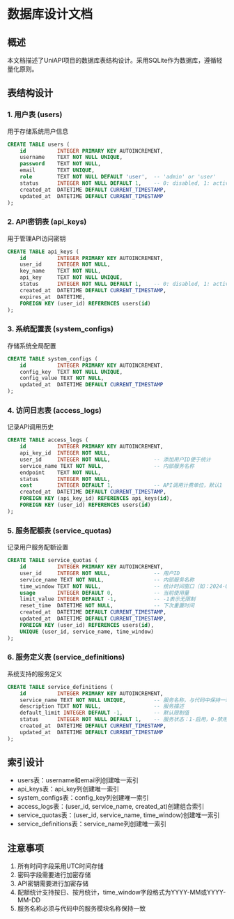 # 数据库设计文档

## 概述
本文档描述了UniAPI项目的数据库表结构设计。采用SQLite作为数据库，遵循轻量化原则。

## 表结构设计

### 1. 用户表 (users)
用于存储系统用户信息
```sql
CREATE TABLE users (
    id          INTEGER PRIMARY KEY AUTOINCREMENT,
    username    TEXT NOT NULL UNIQUE,
    password    TEXT NOT NULL,
    email       TEXT UNIQUE,
    role        TEXT NOT NULL DEFAULT 'user',  -- 'admin' or 'user'
    status      INTEGER NOT NULL DEFAULT 1,    -- 0: disabled, 1: active
    created_at  DATETIME DEFAULT CURRENT_TIMESTAMP,
    updated_at  DATETIME DEFAULT CURRENT_TIMESTAMP
);
```

### 2. API密钥表 (api_keys)
用于管理API访问密钥
```sql
CREATE TABLE api_keys (
    id          INTEGER PRIMARY KEY AUTOINCREMENT,
    user_id     INTEGER NOT NULL,
    key_name    TEXT NOT NULL,
    api_key     TEXT NOT NULL UNIQUE,
    status      INTEGER NOT NULL DEFAULT 1,    -- 0: disabled, 1: active
    created_at  DATETIME DEFAULT CURRENT_TIMESTAMP,
    expires_at  DATETIME,
    FOREIGN KEY (user_id) REFERENCES users(id)
);
```

### 3. 系统配置表 (system_configs)
存储系统全局配置
```sql
CREATE TABLE system_configs (
    id          INTEGER PRIMARY KEY AUTOINCREMENT,
    config_key  TEXT NOT NULL UNIQUE,
    config_value TEXT NOT NULL,
    updated_at  DATETIME DEFAULT CURRENT_TIMESTAMP
);
```

### 4. 访问日志表 (access_logs)
记录API调用历史
```sql
CREATE TABLE access_logs (
    id          INTEGER PRIMARY KEY AUTOINCREMENT,
    api_key_id  INTEGER NOT NULL,
    user_id     INTEGER NOT NULL,              -- 添加用户ID便于统计
    service_name TEXT NOT NULL,                -- 内部服务名称
    endpoint    TEXT NOT NULL,
    status      INTEGER NOT NULL,
    cost        INTEGER DEFAULT 1,             -- API调用计费单位，默认1
    created_at  DATETIME DEFAULT CURRENT_TIMESTAMP,
    FOREIGN KEY (api_key_id) REFERENCES api_keys(id),
    FOREIGN KEY (user_id) REFERENCES users(id)
);
```

### 5. 服务配额表 (service_quotas)
记录用户服务配额设置
```sql
CREATE TABLE service_quotas (
    id          INTEGER PRIMARY KEY AUTOINCREMENT,
    user_id     INTEGER NOT NULL,              -- 用户ID
    service_name TEXT NOT NULL,                -- 内部服务名称
    time_window TEXT NOT NULL,                 -- 统计时间窗口（如：2024-03或2024-03-15）
    usage       INTEGER DEFAULT 0,             -- 当前使用量
    limit_value INTEGER DEFAULT -1,            -- -1表示无限制
    reset_time  DATETIME NOT NULL,             -- 下次重置时间
    created_at  DATETIME DEFAULT CURRENT_TIMESTAMP,
    updated_at  DATETIME DEFAULT CURRENT_TIMESTAMP,
    FOREIGN KEY (user_id) REFERENCES users(id),
    UNIQUE (user_id, service_name, time_window)
);
```

### 6. 服务定义表 (service_definitions)
系统支持的服务定义
```sql
CREATE TABLE service_definitions (
    id          INTEGER PRIMARY KEY AUTOINCREMENT,
    service_name TEXT NOT NULL UNIQUE,         -- 服务名称，与代码中保持一致
    description TEXT NOT NULL,                 -- 服务描述
    default_limit INTEGER DEFAULT -1,          -- 默认限制值
    status      INTEGER NOT NULL DEFAULT 1,    -- 服务状态：1-启用，0-禁用
    created_at  DATETIME DEFAULT CURRENT_TIMESTAMP,
    updated_at  DATETIME DEFAULT CURRENT_TIMESTAMP
);
```

## 索引设计
- users表：username和email列创建唯一索引
- api_keys表：api_key列创建唯一索引
- system_configs表：config_key列创建唯一索引
- access_logs表：(user_id, service_name, created_at)创建组合索引
- service_quotas表：(user_id, service_name, time_window)创建唯一索引
- service_definitions表：service_name列创建唯一索引

## 注意事项
1. 所有时间字段采用UTC时间存储
2. 密码字段需要进行加密存储
3. API密钥需要进行加密存储
4. 配额统计支持按日、按月统计，time_window字段格式为YYYY-MM或YYYY-MM-DD
5. 服务名称必须与代码中的服务模块名称保持一致 